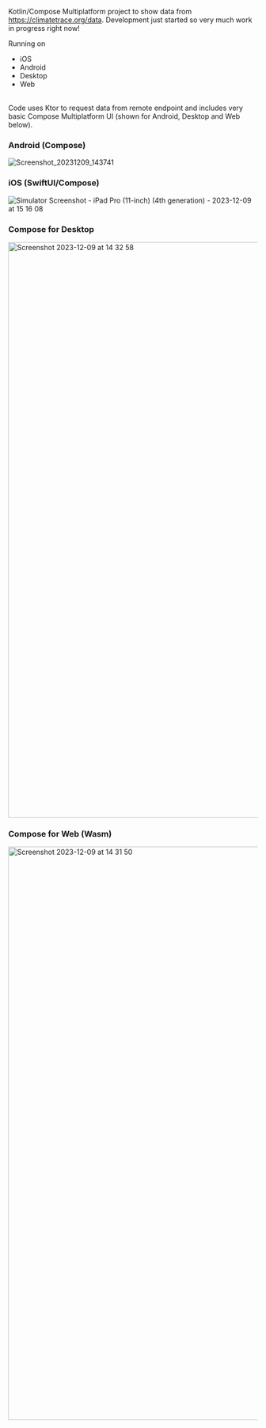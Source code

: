 Kotlin/Compose Multiplatform project to show data from https://climatetrace.org/data. Development just started so very much work in progress right now!

Running on
* iOS 
* Android
* Desktop
* Web


<br/>
Code uses Ktor to request data from remote endpoint and includes very basic Compose Multiplatform UI (shown for Android, Desktop and Web below).  




### Android (Compose)

![Screenshot_20231209_143741](https://github.com/joreilly/ClimateTraceKMP/assets/6302/a209794a-cc03-437f-8cf3-44a07e0f3520)


### iOS (SwiftUI/Compose)

![Simulator Screenshot - iPad Pro (11-inch) (4th generation) - 2023-12-09 at 15 16 08](https://github.com/joreilly/ClimateTraceKMP/assets/6302/2225be51-2eba-4e48-977d-4d8c29bae361)


### Compose for Desktop 

<img width="1163" alt="Screenshot 2023-12-09 at 14 32 58" src="https://github.com/joreilly/ClimateTraceKMP/assets/6302/442ff726-9702-4dbc-8643-601c5b01abee">


### Compose for Web (Wasm)


<img width="1159" alt="Screenshot 2023-12-09 at 14 31 50" src="https://github.com/joreilly/ClimateTraceKMP/assets/6302/23087c01-82a4-4156-ae11-4ec9e03e7934">
